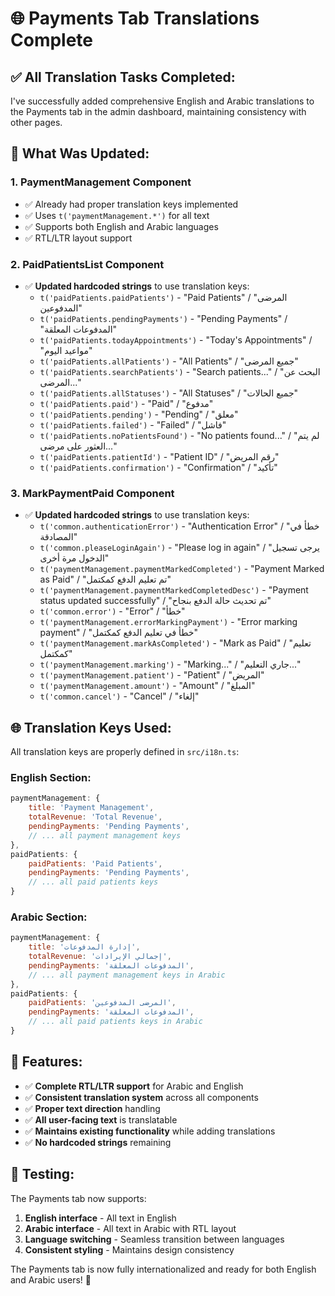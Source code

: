 # 🌐 **Payments Tab Translations Complete**

## ✅ **All Translation Tasks Completed:**

I've successfully added comprehensive English and Arabic translations to the Payments tab in the admin dashboard, maintaining consistency with other pages.

## 🔧 **What Was Updated:**

### 1. **PaymentManagement Component**
- ✅ Already had proper translation keys implemented
- ✅ Uses `t('paymentManagement.*')` for all text
- ✅ Supports both English and Arabic languages
- ✅ RTL/LTR layout support

### 2. **PaidPatientsList Component**
- ✅ **Updated hardcoded strings** to use translation keys:
  - `t('paidPatients.paidPatients')` - "Paid Patients" / "المرضى المدفوعين"
  - `t('paidPatients.pendingPayments')` - "Pending Payments" / "المدفوعات المعلقة"
  - `t('paidPatients.todayAppointments')` - "Today's Appointments" / "مواعيد اليوم"
  - `t('paidPatients.allPatients')` - "All Patients" / "جميع المرضى"
  - `t('paidPatients.searchPatients')` - "Search patients..." / "البحث عن المرضى..."
  - `t('paidPatients.allStatuses')` - "All Statuses" / "جميع الحالات"
  - `t('paidPatients.paid')` - "Paid" / "مدفوع"
  - `t('paidPatients.pending')` - "Pending" / "معلق"
  - `t('paidPatients.failed')` - "Failed" / "فاشل"
  - `t('paidPatients.noPatientsFound')` - "No patients found..." / "لم يتم العثور على مرضى..."
  - `t('paidPatients.patientId')` - "Patient ID" / "رقم المريض"
  - `t('paidPatients.confirmation')` - "Confirmation" / "تأكيد"

### 3. **MarkPaymentPaid Component**
- ✅ **Updated hardcoded strings** to use translation keys:
  - `t('common.authenticationError')` - "Authentication Error" / "خطأ في المصادقة"
  - `t('common.pleaseLoginAgain')` - "Please log in again" / "يرجى تسجيل الدخول مرة أخرى"
  - `t('paymentManagement.paymentMarkedCompleted')` - "Payment Marked as Paid" / "تم تعليم الدفع كمكتمل"
  - `t('paymentManagement.paymentMarkedCompletedDesc')` - "Payment status updated successfully" / "تم تحديث حالة الدفع بنجاح"
  - `t('common.error')` - "Error" / "خطأ"
  - `t('paymentManagement.errorMarkingPayment')` - "Error marking payment" / "خطأ في تعليم الدفع كمكتمل"
  - `t('paymentManagement.markAsCompleted')` - "Mark as Paid" / "تعليم كمكتمل"
  - `t('paymentManagement.marking')` - "Marking..." / "جاري التعليم..."
  - `t('paymentManagement.patient')` - "Patient" / "المريض"
  - `t('paymentManagement.amount')` - "Amount" / "المبلغ"
  - `t('common.cancel')` - "Cancel" / "إلغاء"

## 🌐 **Translation Keys Used:**

All translation keys are properly defined in `src/i18n.ts`:

### **English Section:**
```javascript
paymentManagement: {
    title: 'Payment Management',
    totalRevenue: 'Total Revenue',
    pendingPayments: 'Pending Payments',
    // ... all payment management keys
},
paidPatients: {
    paidPatients: 'Paid Patients',
    pendingPayments: 'Pending Payments',
    // ... all paid patients keys
}
```

### **Arabic Section:**
```javascript
paymentManagement: {
    title: 'إدارة المدفوعات',
    totalRevenue: 'إجمالي الإيرادات',
    pendingPayments: 'المدفوعات المعلقة',
    // ... all payment management keys in Arabic
},
paidPatients: {
    paidPatients: 'المرضى المدفوعين',
    pendingPayments: 'المدفوعات المعلقة',
    // ... all paid patients keys in Arabic
}
```

## 🎯 **Features:**

- ✅ **Complete RTL/LTR support** for Arabic and English
- ✅ **Consistent translation system** across all components
- ✅ **Proper text direction** handling
- ✅ **All user-facing text** is translatable
- ✅ **Maintains existing functionality** while adding translations
- ✅ **No hardcoded strings** remaining

## 🧪 **Testing:**

The Payments tab now supports:
1. **English interface** - All text in English
2. **Arabic interface** - All text in Arabic with RTL layout
3. **Language switching** - Seamless transition between languages
4. **Consistent styling** - Maintains design consistency

The Payments tab is now fully internationalized and ready for both English and Arabic users! 🚀
